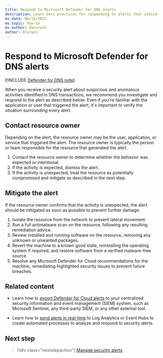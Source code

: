 ```yaml
---
title: Respond to Microsoft Defender for DNS alerts
description: Learn best practices for responding to alerts that indicate security risks in DNS services.
ms.date: 06/11/2025
ms.topic: how-to
ms.author: dacurwin
author: dcurwin
---
```


# Respond to Microsoft Defender for DNS alerts

[!INCLUDE [Defender for DNS note](./includes/defender-for-dns-note.md)]

When you receive a security alert about suspicious and anomalous activities identified in DNS transactions, we recommend you investigate and respond to the alert as described below. Even if you're familiar with the application or user that triggered the alert, it's important to verify the situation surrounding every alert.

## Contact resource owner

Depending on the alert, the resource owner may be the user, application, or service that triggered the alert. The resource owner is typically the person or team responsible for the resource that generated the alert.

1. Contact the resource owner to determine whether the behavior was expected or intentional.
1. If the activity is expected, dismiss the alert.
1. If the activity is unexpected, treat the resource as potentially compromised and mitigate as described in the next step.

## Mitigate the alert

If the resource owner confirms that the activity is unexpected, the alert should be mitigated as soon as possible to prevent further damage.

1. Isolate the resource from the network to prevent lateral movement.
1. Run a full antimalware scan on the resource, following any resulting remediation advice.
1. Review installed and running software on the resource, removing any unknown or unwanted packages.
1. Revert the machine to a known good state, reinstalling the operating system if required, and restore software from a verified malware-free source.
1. Resolve any Microsoft Defender for Cloud recommendations for the machine, remediating highlighted security issues to prevent future breaches.

## Related content

- Learn how to [export Defender for Cloud alerts](export-to-siem.md) to your centralized security information and event management (SIEM) system, such as Microsoft Sentinel, any third-party SIEM, or any other external tool.

- Learn how to [send alerts in real-time](continuous-export.md) to Log Analytics or Event Hubs to create automated processes to analyze and respond to security alerts.

## Next step

> [!div class="nextstepaction"]
> [Manage security alerts](managing-and-responding-alerts.yml)
